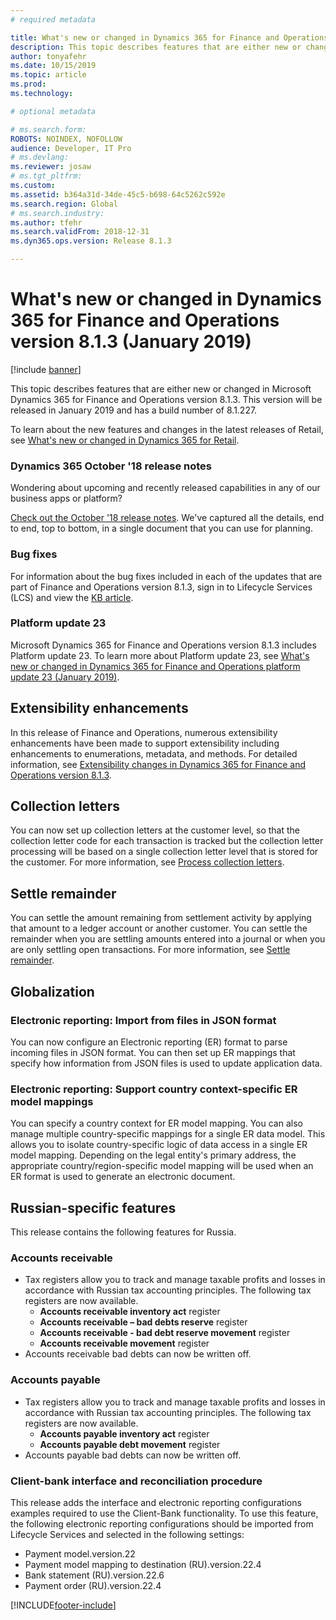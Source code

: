 ```yaml
---
# required metadata

title: What's new or changed in Dynamics 365 for Finance and Operations version 8.1.3 (January 2019)
description: This topic describes features that are either new or changed in Dynamics 365 for Finance and Operations version 8.1.3. This version will be released in January 2019.
author: tonyafehr
ms.date: 10/15/2019
ms.topic: article
ms.prod: 
ms.technology: 

# optional metadata

# ms.search.form: 
ROBOTS: NOINDEX, NOFOLLOW 
audience: Developer, IT Pro
# ms.devlang: 
ms.reviewer: josaw
# ms.tgt_pltfrm: 
ms.custom: 
ms.assetid: b364a31d-34de-45c5-b698-64c5262c592e
ms.search.region: Global
# ms.search.industry: 
ms.author: tfehr
ms.search.validFrom: 2018-12-31 
ms.dyn365.ops.version: Release 8.1.3

---
```

# What's new or changed in Dynamics 365 for Finance and Operations version 8.1.3 (January 2019)

[!include [banner](../includes/banner.md)]

This topic describes features that are either new or changed in Microsoft Dynamics 365 for Finance and Operations version 8.1.3. This version will be released in January 2019 and has a build number of 8.1.227.

To learn about the new features and changes in the latest releases of Retail, see [What's new or changed in Dynamics 365 for Retail](https://docs.microsoft.com/dynamics365/unified-operations/retail/get-started/whats-new).

### Dynamics 365 October '18 release notes

Wondering about upcoming and recently released capabilities in any of our business apps or platform?

[Check out the October '18 release notes](https://go.microsoft.com/fwlink/?linkid=870424). We've captured all the details, end to end, top to bottom, in a single document that you can use for planning.

### Bug fixes

For information about the bug fixes included in each of the updates that are part of Finance and Operations version 8.1.3, sign in to Lifecycle Services (LCS) and view the [KB article](https://go.microsoft.com/fwlink/?linkid=2049362).

### Platform update 23

Microsoft Dynamics 365 for Finance and Operations version 8.1.3 includes Platform update 23. To learn more about Platform update 23, see [What's new or changed in Dynamics 365 for Finance and Operations platform update 23 (January 2019)](whats-new-platform-update-23.md).

## Extensibility enhancements

In this release of Finance and Operations, numerous extensibility enhancements have been made to support extensibility including enhancements to enumerations, metadata, and methods. For detailed information, see [Extensibility changes in Dynamics 365 for Finance and Operations version 8.1.3](../../dev-itpro/extensibility/extensibility-changes-813.md).

## Collection letters

You can now set up collection letters at the customer level, so that the collection letter code for each transaction is tracked but the collection letter processing will be based on a single collection letter level that is stored for the customer. For more information, see [Process collection letters](../../../finance/accounts-receivable/tasks/process-collection-letters.md).

## Settle remainder

You can settle the amount remaining from settlement activity by applying that amount to a ledger account or another customer. You can settle the remainder when you are settling amounts entered into a journal or when you are only settling open transactions. For more information, see [Settle remainder](../../../finance/cash-bank-management/settle-remainder.md).

## Globalization

### Electronic reporting: Import from files in JSON format

You can now configure an Electronic reporting (ER) format to parse incoming files in JSON format. You can then set up ER mappings that specify how information from JSON files is used to update application data.

### Electronic reporting: Support country context-specific ER model mappings
You can specify a country context for ER model mapping. You can also manage multiple country-specific mappings for a single ER data model. This allows you to isolate country-specific logic of data access in a single ER model mapping. Depending on the legal entity's primary address, the appropriate country/region-specific model mapping will be used when an ER format is used to generate an electronic document. 

## Russian-specific features
This release contains the following features for Russia.

### Accounts receivable
- Tax registers allow you to track and manage taxable profits and losses in accordance with Russian tax accounting principles. The following tax registers are now available.
  -  **Accounts receivable inventory act** register 
  -  **Accounts receivable – bad debts reserve** register
  -  **Accounts receivable - bad debt reserve movement** register 
  -  **Accounts receivable movement** register 
- Accounts receivable bad debts can now be written off.
 
### Accounts payable
 - Tax registers allow you to track and manage taxable profits and losses in accordance with Russian tax accounting principles. The following tax registers are now available.
   - **Accounts payable inventory act** register
   - **Accounts payable debt movement** register 
 - Accounts payable bad debts can now be written off.

### Client-bank interface and reconciliation procedure
This release adds the interface and electronic reporting configurations examples required to use the Client-Bank functionality.
To use this feature, the following electronic reporting configurations should be imported from Lifecycle Services and selected in the following settings:
- Payment model.version.22
- Payment model mapping to destination (RU).version.22.4
- Bank statement (RU).version.22.6
- Payment order (RU).version.22.4


[!INCLUDE[footer-include](../../../includes/footer-banner.md)]